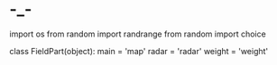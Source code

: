 # -_-

import os
from random import randrange
from random import choice


class FieldPart(object):
    main = 'map'
    radar = 'radar'
    weight = 'weight'
